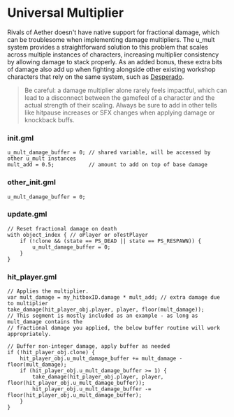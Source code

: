 # Universal Multiplier

Rivals of Aether doesn't have native support for fractional damage, which can be troublesome when implementing damage multipliers. The u_mult system provides a straightforward solution to this problem that scales across multiple instances of characters, increasing multiplier consistency by allowing damage to stack properly. As an added bonus, these extra bits of damage also add up when fighting alongside other existing workshop characters that rely on the same system, such as [Desperado](https://steamcommunity.com/sharedfiles/filedetails/?id=3120902361).

> Be careful: a damage multiplier alone rarely feels impactful, which can lead to a disconnect between the gamefeel of a character and the actual strength of their scaling. Always be sure to add in other tells like hitpause increases or SFX changes when applying damage or knockback buffs.

### init.gml  
```
u_mult_damage_buffer = 0; // shared variable, will be accessed by other u_mult instances
mult_add = 0.5;	          // amount to add on top of base damage
```

### other_init.gml  
```
u_mult_damage_buffer = 0;
```

### update.gml  
```
// Reset fractional damage on death
with object_index { // oPlayer or oTestPlayer
    if (!clone && (state == PS_DEAD || state == PS_RESPAWN)) {
        u_mult_damage_buffer = 0;
    }
}
```

### hit_player.gml
```
// Applies the multiplier.
var mult_damage = my_hitboxID.damage * mult_add; // extra damage due to multiplier
take_damage(hit_player_obj.player, player, floor(mult_damage));
// This segment is mostly included as an example - as long as mult_damage contains the
// fractional damage you applied, the below buffer routine will work appropriately.

// Buffer non-integer damage, apply buffer as needed
if (!hit_player_obj.clone) {
	hit_player_obj.u_mult_damage_buffer += mult_damage - floor(mult_damage);
	if (hit_player_obj.u_mult_damage_buffer >= 1) {
	    take_damage(hit_player_obj.player, player, floor(hit_player_obj.u_mult_damage_buffer));
	    hit_player_obj.u_mult_damage_buffer -= floor(hit_player_obj.u_mult_damage_buffer);
	}
}
```